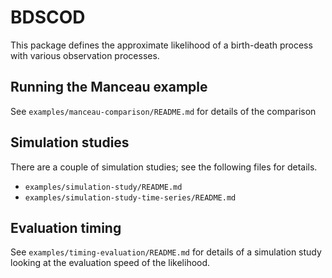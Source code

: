 # BDSCOD

This package defines the approximate likelihood of a birth-death process with
various observation processes.

## Running the Manceau example

See `examples/manceau-comparison/README.md` for details of the comparison

## Simulation studies

There are a couple of simulation studies; see the following files for details.

- `examples/simulation-study/README.md`
- `examples/simulation-study-time-series/README.md`

## Evaluation timing

See `examples/timing-evaluation/README.md` for details of a simulation study
looking at the evaluation speed of the likelihood.
